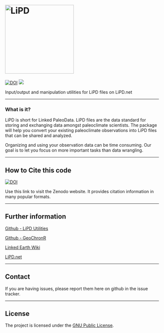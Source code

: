 <h1 align="left">
  <br>
  <a href="http://www.lipd.net"><img src="https://www.dropbox.com/s/kgeyec2b8cft5mo/lipd4.png?raw=1" alt="LiPD" width="225"></a>
</h1>

<p align="left">
      <a href="https://zenodo.org/badge/latestdoi/25707644"><img src="https://zenodo.org/badge/25707644.svg" alt="DOI"></a>
      <a href="https://img.shields.io/badge/license-GPL-brightgreen.svg"><img src="https://img.shields.io/badge/license-GPL-brightgreen.svg"></a>
</p>

Input/output and manipulation utilities for LiPD files on LiPD.net

-----

### What is it?

LiPD is short for Linked PaleoData. LiPD files are the data standard for storing and exchanging data amongst paleoclimate scientists. The package will help you convert your existing paleoclimate observations into LiPD files that can be shared and analyzed.

Organizing and using your observation data can be time  consuming. Our goal is to let you focus on more important tasks than data wrangling.

-----


## How to Cite this code

<a href="https://zenodo.org/badge/latestdoi/25707644"><img src="https://zenodo.org/badge/25707644.svg" alt="DOI"></a>

Use this link to visit the Zenodo website. It provides citation information in many popular formats.

------

## Further information

[Github - LiPD Utilities](https://github.com/nickmckay/LiPD-Utilities)

[Github - GeoChronR](https://github.com/nickmckay/GeoChronR)

[Linked Earth Wiki](http://wiki.linked.earth/Main_Page)

[LiPD.net](http://www.lipd.net)

------

## Contact

If you are having issues, please report them here on github in the issue tracker.


------


## License

The project is licensed under the [GNU Public License](https://github.com/nickmckay/LiPD-utilities/blob/master/Python/LICENSE).
